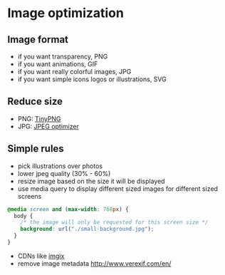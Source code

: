 # Image optimization

## Image format

- if you want transparency, PNG
- if you want animations, GIF
- if you want really colorful images, JPG
- if you want simple icons logos or illustrations, SVG

## Reduce size

- PNG: [TinyPNG](https://tinypng.com/)
- JPG: [JPEG optimizer](http://jpeg-optimizer.com/)

## Simple rules

- pick illustrations over photos
- lower jpeg quality (30% - 60%)
- resize image based on the size it will be displayed
- use media query to display different sized images for different sized screens

```css
@media screen and (max-width: 768px) {
  body {
    /* the image will only be requested for this screen size */
    background: url("./small-background.jpg");
  }
}
```

- CDNs like [imgix](https://www.imgix.com/)
- remove image metadata http://www.verexif.com/en/
